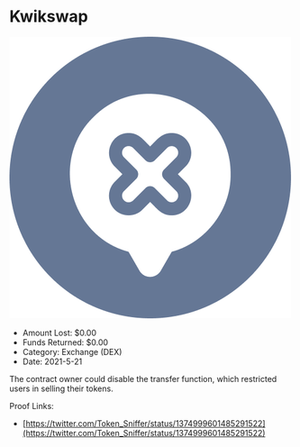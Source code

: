 # Kwikswap
![Kwikswap](/rektimages/Kwikswap.png)
- Amount Lost: $0.00
- Funds Returned: $0.00
- Category: Exchange (DEX)
- Date: 2021-5-21

The contract owner could disable the transfer function, which restricted users in selling their tokens.


Proof Links:
- [https://twitter.com/Token_Sniffer/status/1374999601485291522](https://twitter.com/Token_Sniffer/status/1374999601485291522)


